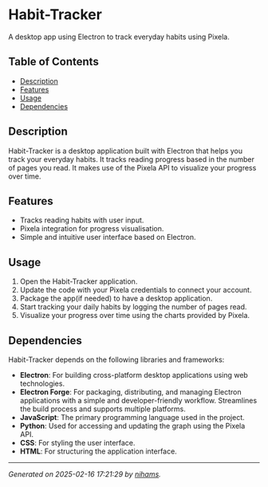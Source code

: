 # Habit-Tracker

A desktop app using Electron to track everyday habits using Pixela.

## Table of Contents

- [Description](#description)
- [Features](#features)
- [Usage](#usage)
- [Dependencies](#dependencies)

## Description

Habit-Tracker is a desktop application built with Electron that helps you track your everyday habits. It tracks reading progress based in the number of pages you read. It makes use of the Pixela API to visualize your progress over time.

## Features

- Tracks reading habits with user input.
- Pixela integration for progress visualisation.
- Simple and intuitive user interface based on Electron.

## Usage

1. Open the Habit-Tracker application.
2. Update the code with your Pixela credentials to connect your account.
3. Package the app(if needed) to have a desktop application.
4. Start tracking your daily habits by logging the number of pages read.
5. Visualize your progress over time using the charts provided by Pixela.

## Dependencies

Habit-Tracker depends on the following libraries and frameworks:

- **Electron**: For building cross-platform desktop applications using web technologies.
- **Electron Forge**: For packaging, distributing, and managing Electron applications with a simple and developer-friendly workflow. Streamlines the build process and supports multiple platforms.
- **JavaScript**: The primary programming language used in the project.
- **Python**: Used for accessing and updating the graph using the Pixela API.
- **CSS**: For styling the user interface.
- **HTML**: For structuring the application interface.

---

*Generated on 2025-02-16 17:21:29 by [nihams](https://github.com/nihams).*
